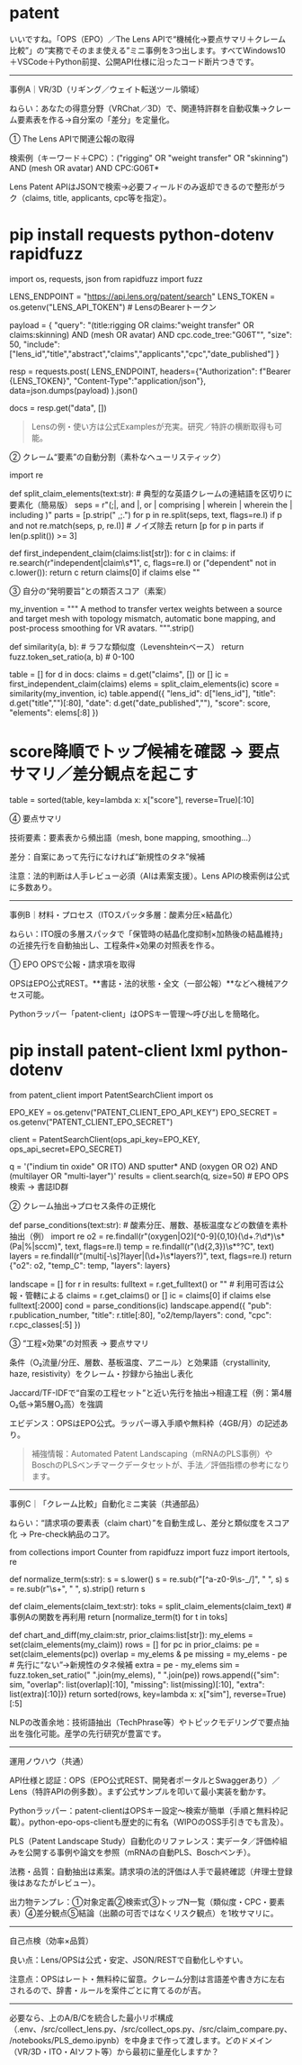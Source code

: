 # patent


いいですね。「OPS（EPO）／The Lens APIで“機械化→要点サマリ＋クレーム比較”」の“実務でそのまま使える”ミニ事例を3つ出します。すべてWindows10＋VSCode＋Python前提、公開API仕様に沿ったコード断片つきです。


---

事例A｜VR/3D（リギング／ウェイト転送ツール領域）

ねらい：あなたの得意分野（VRChat／3D）で、関連特許群を自動収集→クレーム要素表を作る→自分案の「差分」を定量化。

① The Lens APIで関連公報の取得

検索例（キーワード＋CPC）：("rigging" OR "weight transfer" OR "skinning") AND (mesh OR avatar) AND CPC:G06T*

Lens Patent APIはJSONで検索→必要フィールドのみ返却できるので整形がラク（claims, title, applicants, cpc等を指定）。 


# pip install requests python-dotenv rapidfuzz
import os, requests, json
from rapidfuzz import fuzz

LENS_ENDPOINT = "https://api.lens.org/patent/search"
LENS_TOKEN = os.getenv("LENS_API_TOKEN")  # LensのBearerトークン

payload = {
  "query": "(title:rigging OR claims:\"weight transfer\" OR claims:skinning) AND (mesh OR avatar) AND cpc.code_tree:\"G06T\"",
  "size": 50,
  "include": ["lens_id","title","abstract","claims","applicants","cpc","date_published"]
}

resp = requests.post(
  LENS_ENDPOINT,
  headers={"Authorization": f"Bearer {LENS_TOKEN}", "Content-Type":"application/json"},
  data=json.dumps(payload)
).json()

docs = resp.get("data", [])

> Lensの例・使い方は公式Examplesが充実。研究／特許の横断取得も可能。 



② クレーム“要素”の自動分割（素朴なヘューリスティック）

import re

def split_claim_elements(text:str):
    # 典型的な英語クレームの連結語を区切りに要素化（簡易版）
    seps = r"(;|, and |, or | comprising | wherein | wherein the | including )"
    parts = [p.strip(" ,;.") for p in re.split(seps, text, flags=re.I) if p and not re.match(seps, p, re.I)]
    # ノイズ除去
    return [p for p in parts if len(p.split()) >= 3]

def first_independent_claim(claims:list[str]):
    for c in claims:
        if re.search(r"independent|claim\s*1", c, flags=re.I) or ("dependent" not in c.lower()):
            return c
    return claims[0] if claims else ""

③ 自分の“発明要旨”との類否スコア（素案）

my_invention = """
A method to transfer vertex weights between a source and target mesh with topology mismatch,
automatic bone mapping, and post-process smoothing for VR avatars.
""".strip()

def similarity(a, b):  # ラフな類似度（Levenshteinベース）
    return fuzz.token_set_ratio(a, b)  # 0-100

table = []
for d in docs:
    claims = d.get("claims", []) or []
    ic = first_independent_claim(claims)
    elems = split_claim_elements(ic)
    score = similarity(my_invention, ic)
    table.append({
        "lens_id": d["lens_id"], "title": d.get("title","")[:80],
        "date": d.get("date_published",""), "score": score,
        "elements": elems[:8]
    })

# score降順でトップ候補を確認 → 要点サマリ／差分観点を起こす
table = sorted(table, key=lambda x: x["score"], reverse=True)[:10]

④ 要点サマリ

技術要素：要素表から頻出語（mesh, bone mapping, smoothing…）

差分：自案にあって先行になければ“新規性のタネ”候補

注意：法的判断は人手レビュー必須（AIは素案支援）。Lens APIの検索例は公式に多数あり。 



---

事例B｜材料・プロセス（ITOスパッタ多層：酸素分圧×結晶化）

ねらい：ITO膜の多層スパッタで「保管時の結晶化度抑制×加熱後の結晶維持」の近接先行を自動抽出し、工程条件×効果の対照表を作る。

① EPO OPSで公報・請求項を取得

OPSはEPO公式REST。**書誌・法的状態・全文（一部公報）**などへ機械アクセス可能。 

Pythonラッパー「patent-client」はOPSキー管理～呼び出しを簡略化。 


# pip install patent-client lxml python-dotenv
from patent_client import PatentSearchClient
import os

EPO_KEY = os.getenv("PATENT_CLIENT_EPO_API_KEY")
EPO_SECRET = os.getenv("PATENT_CLIENT_EPO_SECRET")

client = PatentSearchClient(ops_api_key=EPO_KEY, ops_api_secret=EPO_SECRET)

q = '("indium tin oxide" OR ITO) AND sputter* AND (oxygen OR O2) AND (multilayer OR "multi-layer")'
results = client.search(q, size=50)  # EPO OPS検索 → 書誌ID群

② クレーム抽出→プロセス条件の正規化

def parse_conditions(text:str):
    # 酸素分圧、層数、基板温度などの数値を素朴抽出（例）
    import re
    o2 = re.findall(r"(oxygen|O2)[^0-9]{0,10}(\d+\.?\d*)\s*(Pa|%|sccm)", text, flags=re.I)
    temp = re.findall(r"(\d{2,3})\s*°?C", text)
    layers = re.findall(r"(multi[-\s]?layer|(\d+)\s*layers?)", text, flags=re.I)
    return {"o2": o2, "temp_C": temp, "layers": layers}

landscape = []
for r in results:
    fulltext = r.get_fulltext() or ""  # 利用可否は公報・管轄による
    claims = r.get_claims() or []
    ic = claims[0] if claims else fulltext[:2000]
    cond = parse_conditions(ic)
    landscape.append({
        "pub": r.publication_number, "title": r.title[:80],
        "o2/temp/layers": cond, "cpc": r.cpc_classes[:5]
    })

③ “工程×効果”の対照表 → 要点サマリ

条件（O₂流量/分圧、層数、基板温度、アニール）と効果語（crystallinity, haze, resistivity）をクレーム・抄録から抽出し表化

Jaccard/TF-IDFで“自案の工程セット”と近い先行を抽出→相違工程（例：第4層O₂低→第5層O₂高）を強調

エビデンス：OPSはEPO公式。ラッパー導入手順や無料枠（4GB/月）の記述あり。 


> 補強情報：Automated Patent Landscaping（mRNAのPLS事例）やBoschのPLSベンチマークデータセットが、手法／評価指標の参考になります。 




---

事例C｜「クレーム比較」自動化ミニ実装（共通部品）

ねらい：“請求項の要素表（claim chart）”を自動生成し、差分と類似度をスコア化 → Pre-check納品のコア。

from collections import Counter
from rapidfuzz import fuzz
import itertools, re

def normalize_term(s:str):
    s = s.lower()
    s = re.sub(r"[^a-z0-9\s\-_/]", " ", s)
    s = re.sub(r"\s+", " ", s).strip()
    return s

def claim_elements(claim_text:str):
    toks = split_claim_elements(claim_text)       # 事例Aの関数を再利用
    return [normalize_term(t) for t in toks]

def chart_and_diff(my_claim:str, prior_claims:list[str]):
    my_elems = set(claim_elements(my_claim))
    rows = []
    for pc in prior_claims:
        pe = set(claim_elements(pc))
        overlap = my_elems & pe
        missing = my_elems - pe    # 先行に“ない”→新規性のタネ候補
        extra   = pe - my_elems
        sim = fuzz.token_set_ratio(" ".join(my_elems), " ".join(pe))
        rows.append({"sim": sim, "overlap": list(overlap)[:10],
                     "missing": list(missing)[:10], "extra": list(extra)[:10]})
    return sorted(rows, key=lambda x: x["sim"], reverse=True)[:5]

NLPの改善余地：技術語抽出（TechPhrase等）やトピックモデリングで要点抽出を強化可能。産学の先行研究が豊富です。 


---

運用ノウハウ（共通）

API仕様と認証：OPS（EPO公式REST、開発者ポータルとSwaggerあり）／Lens（特許APIの例多数）。まず公式サンプルを叩いて最小実装を動かす。 

Pythonラッパー：patent-clientはOPSキー設定～検索が簡単（手順と無料枠記載）。python-epo-ops-clientも歴史的に有名（WIPOのOSS手引きでも言及）。 

PLS（Patent Landscape Study）自動化のリファレンス：実データ／評価枠組みを公開する事例や論文を参照（mRNAの自動PLS、Boschベンチ）。 

法務・品質：自動抽出は素案。請求項の法的評価は人手で最終確認（弁理士登録後はあなたがレビュー）。

出力物テンプレ：①対象定義②検索式③トップN一覧（類似度・CPC・要素表）④差分観点⑤結論（出願の可否ではなくリスク観点）を1枚サマリに。



---

自己点検（効率×品質）

良い点：Lens/OPSは公式・安定、JSON/RESTで自動化しやすい。

注意点：OPSはレート・無料枠に留意。クレーム分割は言語差や書き方に左右されるので、辞書・ルールを案件ごとに育てるのが吉。 



---

必要なら、上のA/B/Cを統合した最小リポ構成（.env、/src/collect_lens.py、/src/collect_ops.py、/src/claim_compare.py、/notebooks/PLS_demo.ipynb）を中身まで作って渡します。どのドメイン（VR/3D・ITO・AIソフト等）から最初に量産化しますか？

